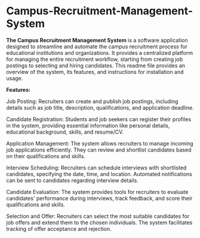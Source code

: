 # Campus-Recruitment-Management-System

**The Campus Recruitment Management System** is a software application designed to streamline and automate the campus recruitment process for educational institutions and organizations. It provides a centralized platform for managing the entire recruitment workflow, starting from creating job postings to selecting and hiring candidates. This readme file provides an overview of the system, its features, and instructions for installation and usage.

**Features:**

Job Posting: Recruiters can create and publish job postings, including details such as job title, description, qualifications, and application deadline.

Candidate Registration: Students and job seekers can register their profiles in the system, providing essential information like personal details, educational background, skills, and resume/CV.

Application Management: The system allows recruiters to manage incoming job applications efficiently. They can review and shortlist candidates based on their qualifications and skills.

Interview Scheduling: Recruiters can schedule interviews with shortlisted candidates, specifying the date, time, and location. Automated notifications can be sent to candidates regarding interview details.

Candidate Evaluation: The system provides tools for recruiters to evaluate candidates' performance during interviews, track feedback, and score their qualifications and skills.

Selection and Offer: Recruiters can select the most suitable candidates for job offers and extend them to the chosen individuals. The system facilitates tracking of offer acceptance and rejection.

